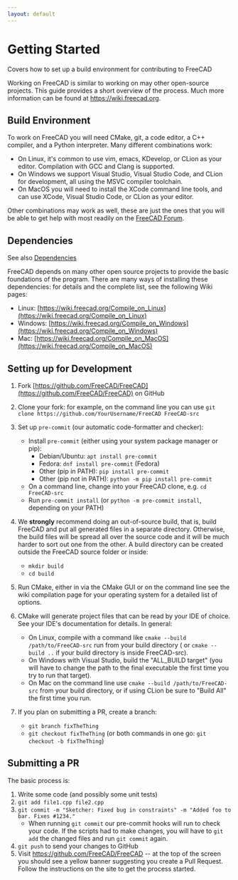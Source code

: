 ```yaml
---
layout: default
---
```


# Getting Started

Covers how to set up a build environment for contributing to FreeCAD

Working on FreeCAD is similar to working on may other open-source projects. This guide provides a short overview of the process. Much more information can be found at https://wiki.freecad.org.

## Build Environment

To work on FreeCAD you will need CMake, git, a code editor, a C++ compiler, and a Python interpreter. Many different combinations work:

- On Linux, it's common to use vim, emacs, KDevelop, or CLion as your editor. Compilation with GCC and Clang is supported.
- On Windows we support Visual Studio, Visual Studio Code, and CLion for development, all using the MSVC compiler toolchain.
- On MacOS you will need to install the XCode command line tools, and can use XCode, Visual Studio Code, or CLion as your editor.

Other combinations may work as well, these are just the ones that you will be able to get help with most readily on the [FreeCAD Forum](https://forum.freecad.org).

## Dependencies

See also [Dependencies](./dependencies.md)

FreeCAD depends on many other open source projects to provide the basic foundations of the program. There are many ways of installing these dependencies: for details and the complete list, see the following Wiki pages:

- Linux: [https://wiki.freecad.org/Compile_on_Linux](https://wiki.freecad.org/Compile_on_Linux)
- Windows: [https://wiki.freecad.org/Compile_on_Windows](https://wiki.freecad.org/Compile_on_Windows)
- Mac: [https://wiki.freecad.org/Compile_on_MacOS](https://wiki.freecad.org/Compile_on_MacOS)

## Setting up for Development

1. Fork [https://github.com/FreeCAD/FreeCAD](https://github.com/FreeCAD/FreeCAD) on GitHub
2. Clone your fork: for example, on the command line you can use `git clone https://github.com/YourUsername/FreeCAD FreeCAD-src`
3. Set up `pre-commit` (our automatic code-formatter and checker):


    - Install `pre-commit` (either using your system package manager or pip):
      - Debian/Ubuntu: `apt install pre-commit`
      - Fedora: `dnf install pre-commit` (Fedora)
      - Other (pip in PATH): `pip install pre-commit`
      - Other (pip not in PATH): `python -m pip install pre-commit`
    - On a command line, change into your FreeCAD clone, e.g. `cd FreeCAD-src`
    - Run `pre-commit install` (or `python -m pre-commit install`, depending on your PATH)



4. We **strongly** recommend doing an out-of-source build, that is, build FreeCAD and put all generated files in a separate directory. Otherwise, the build files will be spread all over the source code and it will be much harder to sort out one from the other. A build directory can be created outside the FreeCAD source folder or inside:

    - `mkdir build`
    - `cd build`

5. Run CMake, either in via the CMake GUI or on the command line see the wiki compilation page for your operating system for a detailed list of options.
6. CMake will generate project files that can be read by your IDE of choice. See your IDE's documentation for details. In general:

    - On Linux, compile with a command like `cmake --build /path/to/FreeCAD-src` run from your build directory ( or `cmake --build ..` if your build directory is inside FreeCAD-src).
    - On Windows with Visual Studio, build the "ALL_BUILD target" (you will have to change the path to the final executable the first time you try to run that target).
    - On Mac on the command line use `cmake --build /path/to/FreeCAD-src` from your build directory, or if using CLion be sure to "Build All" the first time you run.

7. If you plan on submitting a PR, create a branch:

    - `git branch fixTheThing`
    - `git checkout fixTheThing` (or both commands in one go: `git checkout -b fixTheThing`)

## Submitting a PR

The basic process is:

1. Write some code (and possibly some unit tests)
2. `git add file1.cpp file2.cpp`
3. `git commit -m "Sketcher: Fixed bug in constraints" -m "Added foo to bar. Fixes #1234."`
    - When running `git commit` our pre-commit hooks will run to check your code. If the scripts had to make changes, you will have to `git add` the changed files and run `git commit` again.
4. `git push` to send your changes to GitHub
5. Visit https://github.com/FreeCAD/FreeCAD -- at the top of the screen you should see a yellow banner suggesting you create a Pull Request. Follow the instructions on the site to get the process started.
